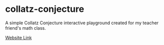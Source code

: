 # collatz-conjecture

A simple Collatz Conjecture interactive playground created for my teacher friend's math class.

[Website Link](https://collatz-conjecture-playground.netlify.app/)

